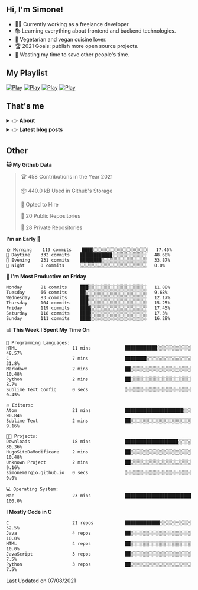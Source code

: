 <h2> Hi, I'm Simone!</h2>

- 👨‍💻 Currently working as a freelance developer.
- :books: Learning everything about frontend and backend technologies.
- 🌱 Vegetarian and vegan cuisine lover.
- :trophy: 2021 Goals: publish more open source projects.
- :dart: Wasting my time to save other people's time.

## My Playlist
[![Play](https://user-images.githubusercontent.com/22590804/121787743-46673a00-cbc8-11eb-8e16-74dbf002841d.jpg)](https://music.apple.com/it/playlist/juice/pl.u-mJy83A8tGBvZWA)
[![Play](https://user-images.githubusercontent.com/22590804/121787798-9d6d0f00-cbc8-11eb-8042-3481f8ed2ac1.jpg)](https://music.apple.com/it/playlist/gym/pl.u-38oWWgbT3gryK0)
[![Play](https://user-images.githubusercontent.com/22590804/121787829-c7263600-cbc8-11eb-9349-74e57117a799.jpg)](https://music.apple.com/it/playlist/focus/pl.u-76oNNrBC4No3Ey)
[![Play](https://user-images.githubusercontent.com/22590804/121787828-c68d9f80-cbc8-11eb-86a9-b46d20127921.jpg)](https://music.apple.com/it/playlist/relax/pl.u-9N9LLp3u27KNLk)

## That's me
<!-- markdownlint-disable MD033 -->
<details>
    <summary>&#128073 <b>About</b></summary><br/>

<!-- BLOG-POST-LIST:START -->
- :books: [Books](https://simonemargio.im/work/books/)
- 🎧 [Music](https://simonemargio.im/work/music/)
- 🏃‍♂️ [Sport](https://simonemargio.im/work/sport/)
- 🎬 [Show](https://simonemargio.im/work/show/)
- 🎮 [Game](https://simonemargio.im/work/game/)
- 💰 [Expenses](https://simonemargio.im/work/expenses/)
<!-- BLOG-POST-LIST:END -->
</details>

<details>
    <summary>&#128073 <b>Latest blog posts</b></summary><br/>

<!-- BLOG-POST-LIST:START -->
- [Usability](https://simonemargio.im/blog/usability/)
- [Bitwarden](https://simonemargio.im/blog/bitwarden/)
- [About EXIF metadata](https://simonemargio.im/blog/aboutexifmetadata/)
- [Stop using whatsapp](https://simonemargio.im/blog/stopusingwhatsapp/)
- [Password Managers](https://simonemargio.im/blog/managepasswords/)
- [Always backup](https://simonemargio.im/blog/backup/)
- [Fix Apple Watch battery life](https://simonemargio.im/blog/fixapplewatch/)
- [Summer reading](https://simonemargio.im/blog/summer-reading/)
<!-- BLOG-POST-LIST:END -->
</details>

<!-- markdownlint-enable MD033 -->

## Other

<!--START_SECTION:waka-->
**🐱 My Github Data** 

> 🏆 458 Contributions in the Year 2021
 > 
> 📦 440.0 kB Used in Github's Storage 
 > 
> 💼 Opted to Hire
 > 
> 📜 20 Public Repositories 
 > 
> 🔑 28 Private Repositories  
 > 
**I'm an Early 🐤** 

```text
🌞 Morning    119 commits    ████░░░░░░░░░░░░░░░░░░░░░   17.45% 
🌆 Daytime    332 commits    ████████████░░░░░░░░░░░░░   48.68% 
🌃 Evening    231 commits    ████████░░░░░░░░░░░░░░░░░   33.87% 
🌙 Night      0 commits      ░░░░░░░░░░░░░░░░░░░░░░░░░   0.0%

```
📅 **I'm Most Productive on Friday** 

```text
Monday       81 commits     ███░░░░░░░░░░░░░░░░░░░░░░   11.88% 
Tuesday      66 commits     ██░░░░░░░░░░░░░░░░░░░░░░░   9.68% 
Wednesday    83 commits     ███░░░░░░░░░░░░░░░░░░░░░░   12.17% 
Thursday     104 commits    ███░░░░░░░░░░░░░░░░░░░░░░   15.25% 
Friday       119 commits    ████░░░░░░░░░░░░░░░░░░░░░   17.45% 
Saturday     118 commits    ████░░░░░░░░░░░░░░░░░░░░░   17.3% 
Sunday       111 commits    ████░░░░░░░░░░░░░░░░░░░░░   16.28%

```


📊 **This Week I Spent My Time On** 

```text
💬 Programming Languages: 
HTML                     11 mins             ████████████░░░░░░░░░░░░░   48.57% 
C                        7 mins              ████████░░░░░░░░░░░░░░░░░   31.8% 
Markdown                 2 mins              ██░░░░░░░░░░░░░░░░░░░░░░░   10.48% 
Python                   2 mins              ██░░░░░░░░░░░░░░░░░░░░░░░   8.7% 
Sublime Text Config      0 secs              ░░░░░░░░░░░░░░░░░░░░░░░░░   0.45%

🔥 Editors: 
Atom                     21 mins             ██████████████████████░░░   90.84% 
Sublime Text             2 mins              ██░░░░░░░░░░░░░░░░░░░░░░░   9.16%

🐱‍💻 Projects: 
Downloads                18 mins             ████████████████████░░░░░   80.36% 
HugoSitoDaModificare     2 mins              ██░░░░░░░░░░░░░░░░░░░░░░░   10.48% 
Unknown Project          2 mins              ██░░░░░░░░░░░░░░░░░░░░░░░   9.16% 
simonemargio.github.io   0 secs              ░░░░░░░░░░░░░░░░░░░░░░░░░   0.0%

💻 Operating System: 
Mac                      23 mins             █████████████████████████   100.0%

```

**I Mostly Code in C** 

```text
C                        21 repos            █████████████░░░░░░░░░░░░   52.5% 
Java                     4 repos             ██░░░░░░░░░░░░░░░░░░░░░░░   10.0% 
HTML                     4 repos             ██░░░░░░░░░░░░░░░░░░░░░░░   10.0% 
JavaScript               3 repos             ██░░░░░░░░░░░░░░░░░░░░░░░   7.5% 
Python                   3 repos             ██░░░░░░░░░░░░░░░░░░░░░░░   7.5%

```



 Last Updated on 07/08/2021
<!--END_SECTION:waka-->



